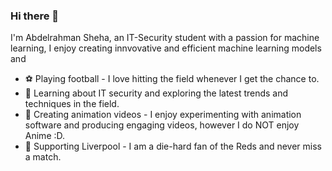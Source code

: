 ### Hi there 👋
I'm Abdelrahman Sheha, an IT-Security student with a passion for machine learning, I enjoy creating innvovative and efficient machine learning models and

- ⚽ Playing football - I love hitting the field whenever I get the chance to.
- 🔐 Learning about IT security and exploring the latest trends and techniques in the field.
- 🎥 Creating animation videos - I enjoy experimenting with animation software and producing engaging videos, however I do NOT enjoy Anime :D.
- 🔴 Supporting Liverpool - I am a die-hard fan of the Reds and never miss a match.


<!--
**AbdelrahmanSheha/AbdelrahmanSheha** is a ✨ _special_ ✨ repository because its `README.md` (this file) appears on your GitHub profile.

Here are some ideas to get you started:

- 🔭 I’m currently working on ...
- 🌱 I’m currently learning ...
- 👯 I’m looking to collaborate on ...
- 🤔 I’m looking for help with ...
- 💬 Ask me about ...
- 📫 How to reach me: ...
- 😄 Pronouns: ...
- ⚡ Fun fact: ...
-->
